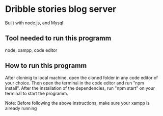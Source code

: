 # Dribble stories blog server
Built with node.js, and Mysql

## Tool needed to run this programm
node, xampp, code editor

## How to run this programm
After cloninig to local machine, open the cloned folder in any code editor of your choice. Then open the terminal in the code editor and run "npm install".
After the installation of the dependencies, run "npm start" on your terminal to start the programm.

Note: Before following the above instructions, make sure your xampp is already running